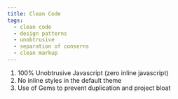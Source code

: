 ```yaml
---
title: Clean Code
tags:
  - clean code
  - design patterns
  - unobtrusive
  - separation of conserns
  - clean markup
---
```


1. 100% Unobtrusive Javascript (zero inline javascript)
2. No inline styles in the default theme
3. Use of Gems to prevent duplication and project bloat